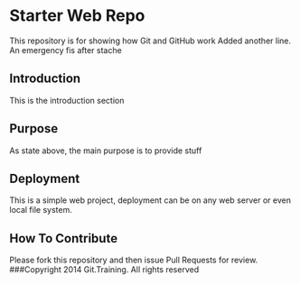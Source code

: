 # Starter Web Repo

This repository is for showing how Git and GitHub work
Added another line. An emergency fis after stache
## Introduction
This is the introduction section

## Purpose

As state above, the main purpose is to provide stuff

## Deployment

This is a simple web project, deployment can be on any web server or even local file system.

## How To Contribute

Please fork this repository and then issue Pull Requests for review.
###Copyright
2014 Git.Training. All rights reserved
